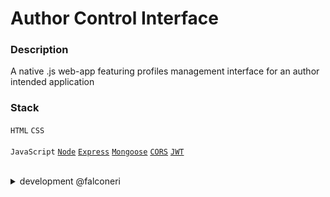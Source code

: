 # Author Control Interface

### Description
A native .js web-app featuring profiles management interface for an author intended application

### Stack
`HTML` `CSS` <br><br>
`JavaScript` [`Node`](https://nodejs.org/) [`Express`](https://expressjs.com/) [`Mongoose`](https://www.npmjs.com/package/mongoose) [`CORS`](https://www.npmjs.com/package/cors) [`JWT`](https://www.npmjs.com/package/jsonwebtoken)

<br>
<details>
<summary>
    development @falconeri
  </summary>
<br>

- [x] Pagination and Indexed search `0h`
- [ ] /image database `0i`
- [ ] API rate limiting `0j`

</details>

